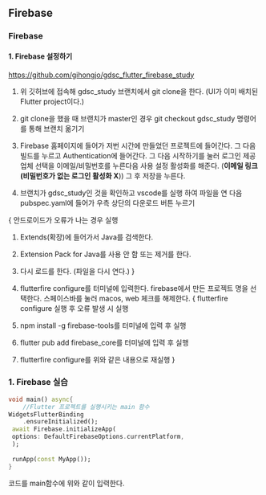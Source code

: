 ## Firebase

### Firebase

#### 1. Firebase 설정하기

https://github.com/gihongjo/gdsc_flutter_firebase_study

1. 위 깃허브에 접속해 gdsc_study 브랜치에서 git clone을 한다.
	(UI가 이미 배치된 Flutter project이다.)

2. git clone을 했을 때 브랜치가 master인 경우 git checkout gdsc_study 명령어를 통해 브랜치 옮기기

3. Firebase 홈페이지에 들어가 저번 시간에 만들었던 프로젝트에 들어간다.
	그 다음 빌드를 누르고 Authentication에 들어간다.
	그 다음 시작하기를 눌러  로그인 제공업체 선택을 이메일/비밀번호를 누른다음 사용 설정 활성화를 해준다. (**이메일 링크 (비밀번호가 없는 로그인 활성화 X**))
	그 후 저장을 누른다.

4. 브랜치가 gdsc_study인 것을 확인하고 vscode를 실행 하여 파일을 연 다음 pubspec.yaml에 들어가 우측 상단의 다운로드 버튼 누르기

{ 안드로이드가 오류가 나는 경우 실행
1. Extends(확장)에 들어가서 Java를 검색한다.
2. Extension Pack for Java를 사용 안 함 또는 제거를 한다.
3. 다시 로드를 한다. (파일을 다시 연다.)
}

5. flutterfire configure를 터미널에 입력한다.
   firebase에서 만든 프로젝트 명을 선택한다.
   스페이스바를 눌러 macos, web 체크를 해제한다.
{ flutterfire configure 실행 후 오류 발생 시 실행
1. npm install -g firebase-tools를 터미널에 입력 후 실행
2. flutter pub add firebase_core를 터미널에 입력 후 실행
3. flutterfire configure를 위와 같은 내용으로 재실행
}

### 1. Firebase 실습
``` dart
void main() async{ 
	//Flutter 프로젝트를 실행시키는 main 함수
WidgetsFlutterBinding
	.ensureInitialized(); 
 await Firebase.initializeApp(
 options: DefaultFirebaseOptions.currentPlatform, 
 ); 
 
 runApp(const MyApp()); 
}
```
코드를 main함수에 위와 같이 입력한다.

